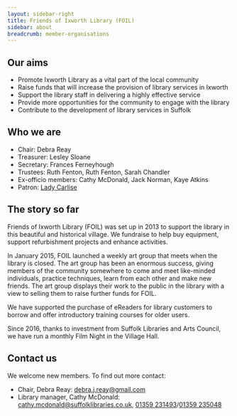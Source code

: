 ```yaml
---
layout: sidebar-right
title: Friends of Ixworth Library (FOIL)
sidebar: about
breadcrumb: member-organisations
---
```


## Our aims

* Promote Ixworth Library as a vital part of the local community
* Raise funds that will increase the provision of library services in Ixworth
* Support the library staff in delivering a highly effective service
* Provide more opportunities for the community to engage with the library
* Contribute to the development of library services in Suffolk

## Who we are

* Chair: Debra Reay
* Treasurer: Lesley Sloane
* Secretary: Frances Ferneyhough
* Trustees: Ruth Fenton, Ruth Fenton, Sarah Chandler
* Ex-officio members: Cathy McDonald, Jack Norman, Kaye Atkins
* Patron: [Lady Carlise](/news/new-ixworth-patron/)

## The story so far

Friends of Ixworth Library (FOIL) was set up in 2013 to support the library in this beautiful and historical village. We fundraise to help buy equipment, support refurbishment projects and enhance activities.

In January 2015, FOIL launched a weekly art group that meets when the library is closed. The art group has been an enormous success, giving members of the community somewhere to come and meet like-minded individuals, practice techniques, learn from each other and make new friends. The art group displays their work to the public in the library with a view to selling them to raise further funds for FOIL.

We have supported the purchase of eReaders for library customers to borrow and offer introductory training courses for older users.

Since 2016, thanks to investment from Suffolk Libraries and Arts Council, we have run a monthly Film Night in the Village Hall.

## Contact us

We welcome new members. To find out more contact:

* Chair, Debra Reay: debra.j.reay@gmail.com
* Library manager, Cathy McDonald: cathy.mcdonald@suffolklibraries.co.uk, [01359 231493](tel:01359231493)/[01359 235048](tel:01359235048)

